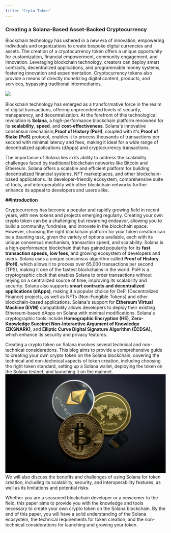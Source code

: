 ```yaml
---
title: "Crpto Token"
---
```


### Creating a Solana-Based Asset-Backed Cryptocurrency

Blockchain technology has ushered in a new era of innovation, empowering individuals and organizations to create bespoke digital currencies and assets. The creation of a cryptocurrency token offers a unique opportunity for customization, financial empowerment, community engagement, and innovation. Leveraging blockchain technology, creators can deploy smart contracts, decentralized applications, and programmable money systems, fostering innovation and experimentation. Cryptocurrency tokens also provide a means of directly monetizing digital content, products, and services, bypassing traditional intermediaries.

![]([/images/crypto1.jpg](https://github.com/V0ldii/annu/blob/main/static/images/crypto1.jpg?raw=true))

Blockchain technology has emerged as a transformative force in the realm of digital transactions, offering unprecedented levels of security, transparency, and decentralization. At the forefront of this technological revolution is **Solana**, a high-performance blockchain platform renowned for its **scalability**, **speed**, and **cost-effectiveness**. Solana's innovative consensus mechanism,**Proof of History (PoH)**, coupled with it's **Proof of Stake (PoS)** protocol, enables it to process thousands of transactions per second with minimal latency and fees, making it ideal for a wide range of decentralized applications (dApps) and cryptocurrency transactions.

The importance of Solana lies in its ability to address the scalability challenges faced by traditional blockchain networks like Bitcoin and Ethereum. Solana offers a scalable and efficient platform for building decentralized financial systems, NFT marketplaces, and other blockchain-based applications. Its developer-friendly ecosystem, comprehensive suite of tools, and interoperability with other blockchain networks further enhance its appeal to developers and users alike.

**##Introduction**

Cryptocurrency has become a popular and rapidly growing field in recent years, with new tokens and projects emerging regularly. Creating your own crypto token can be a challenging but rewarding endeavor, allowing you to build a community, fundraise, and innovate in the blockchain space. However, choosing the right blockchain platform for your token creation can be a daunting task, given the variety of options available, each with its unique consensus mechanism, transaction speed, and scalability.
Solana is a high-performance blockchain that has gained popularity for its **fast transaction speeds,** **low fees**, and growing ecosystem of developers and users. Solana uses a unique consensus algorithm called **Proof of History (PoH)**, which allows it to process over 65,000 transactions per second (TPS), making it one of the fastest blockchains in the world. PoH is a cryptographic clock that enables Solana to order transactions without relying on a centralized source of time, improving its scalability and security.
Solana also supports **smart contracts and decentralized applications (dApps)**, making it a popular choice for DeFi (Decentralized Finance) projects, as well as NFTs (Non-Fungible Tokens) and other blockchain-based applications. 
Solana's support for **Ethereum Virtual Machine (EVM)** compatibility allows developers to deploy their existing Ethereum-based dApps on Solana with minimal modifications.
Solana's cryptographic tools include **Homographic Encryption (HE)**, **Zero-Knowledge Succinct Non-Interactive Argument of Knowledge (ZKSNARK)**, and **Elliptic Curve Digital Signature Algorithm (ECDSA),** which enhance its security and privacy features.

Creating a crypto token on Solana involves several technical and non-technical considerations. 
This blog aims to provide a comprehensive guide to creating your own crypto token on the Solana blockchain, covering the technical and non-technical aspects of token creation, including choosing the right token standard, setting up a Solana wallet, deploying the token on the Solana testnet, and launching it on the mainnet.
![](https://raw.githubusercontent.com/V0ldii/annu/d626a3644464d6efed119353d2c4cf65b2182806/static/images/crypto2.jpg)
We will also discuss the benefits and challenges of using Solana for token creation, including its scalability, security, and interoperability features, as well as its limitations and potential risks.

Whether you are a seasoned blockchain developer or a newcomer to the field, this paper aims to provide you with the knowledge and tools necessary to create your own crypto token on the Solana blockchain. By the end of this paper, you will have a solid understanding of the Solana ecosystem, the technical requirements for token creation, and the non-technical considerations for launching and growing your token.
